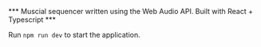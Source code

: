 *** Muscial sequencer written using the Web Audio API. Built with React + Typescript ***

Run `npm run dev` to start the application.